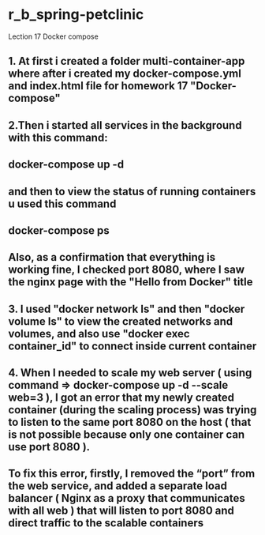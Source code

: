 # r_b_spring-petclinic

Lection 17 Docker compose

## 1. At first i created a folder multi-container-app where after i created my docker-compose.yml and index.html file for homework 17 "Docker-compose"

## 2.Then i started all services in the background with this command:

## docker-compose up -d

## and then to view the status of running containers u used this command

## docker-compose ps

## Also, as a confirmation that everything is working fine, I checked port 8080, where I saw the nginx page with the "Hello from Docker" title

## 3. I used "docker network ls" and then "docker volume ls" to view the created networks and volumes, and also use "docker exec container_id" to connect inside current container

## 4. When I needed to scale my web server ( using command => docker-compose up -d --scale web=3 ), I got an error that my newly created container (during the scaling process) was trying to listen to the same port 8080 on the host ( that is not possible because only one container can use port 8080 ).

## To fix this error, firstly, I removed the “port” from the web service, and added a separate load balancer ( Nginx as a proxy that communicates with all web ) that will listen to port 8080 and direct traffic to the scalable containers
